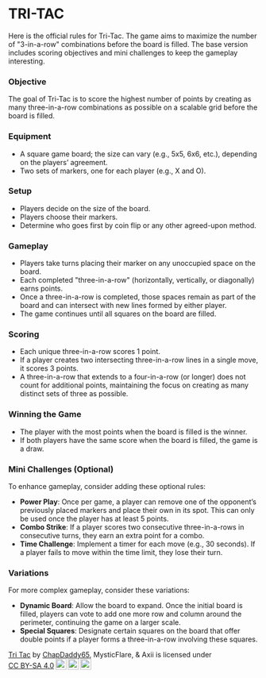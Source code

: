# TRI-TAC

Here is the official rules for Tri-Tac. The game aims to maximize the number of "3-in-a-row" combinations before the board is filled. The base version includes scoring objectives and mini challenges to keep the gameplay interesting.

### Objective
The goal of Tri-Tac is to score the highest number of points by creating as many three-in-a-row combinations as possible on a scalable grid before the board is filled.

### Equipment
- A square game board; the size can vary (e.g., 5x5, 6x6, etc.), depending on the players’ agreement.
- Two sets of markers, one for each player (e.g., X and O).

### Setup
- Players decide on the size of the board.
- Players choose their markers.
- Determine who goes first by coin flip or any other agreed-upon method.

### Gameplay
- Players take turns placing their marker on any unoccupied space on the board.
- Each completed "three-in-a-row" (horizontally, vertically, or diagonally) earns points.
- Once a three-in-a-row is completed, those spaces remain as part of the board and can intersect with new lines formed by either player.
- The game continues until all squares on the board are filled.

### Scoring
- Each unique three-in-a-row scores 1 point.
- If a player creates two intersecting three-in-a-row lines in a single move, it scores 3 points.
- A three-in-a-row that extends to a four-in-a-row (or longer) does not count for additional points, maintaining the focus on creating as many distinct sets of three as possible.

### Winning the Game
- The player with the most points when the board is filled is the winner.
- If both players have the same score when the board is filled, the game is a draw.

### Mini Challenges (Optional)
To enhance gameplay, consider adding these optional rules:
- **Power Play**: Once per game, a player can remove one of the opponent’s previously placed markers and place their own in its spot. This can only be used once the player has at least 5 points.
- **Combo Strike**: If a player scores two consecutive three-in-a-rows in consecutive turns, they earn an extra point for a combo.
- **Time Challenge**: Implement a timer for each move (e.g., 30 seconds). If a player fails to move within the time limit, they lose their turn.

### Variations
For more complex gameplay, consider these variations:
- **Dynamic Board**: Allow the board to expand. Once the initial board is filled, players can vote to add one more row and column around the perimeter, continuing the game on a larger scale.
- **Special Squares**: Designate certain squares on the board that offer double points if a player forms a three-in-a-row involving these squares.


<p xmlns:cc="http://creativecommons.org/ns#" xmlns:dct="http://purl.org/dc/terms/"><a property="dct:title" rel="cc:attributionURL" href="https://github.com/ChapDaddy65/TriTac">Tri Tac</a> by <a rel="cc:attributionURL dct:creator" property="cc:attributionName" href="https://github.com/ChapDaddy65">ChapDaddy65</a>, MysticFlare, & Axii is licensed under <a href="https://creativecommons.org/licenses/by-sa/4.0/?ref=chooser-v1" target="_blank" rel="license noopener noreferrer" style="display:inline-block;">CC BY-SA 4.0<img style="height:22px!important;margin-left:3px;vertical-align:text-bottom;" src="https://mirrors.creativecommons.org/presskit/icons/cc.svg?ref=chooser-v1" alt=""><img style="height:22px!important;margin-left:3px;vertical-align:text-bottom;" src="https://mirrors.creativecommons.org/presskit/icons/by.svg?ref=chooser-v1" alt=""><img style="height:22px!important;margin-left:3px;vertical-align:text-bottom;" src="https://mirrors.creativecommons.org/presskit/icons/sa.svg?ref=chooser-v1" alt=""></a></p>
